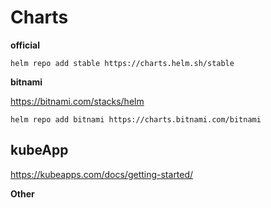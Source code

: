 #  Charts 

**official**
```
helm repo add stable https://charts.helm.sh/stable
```

**bitnami**


https://bitnami.com/stacks/helm  


```
helm repo add bitnami https://charts.bitnami.com/bitnami  
```
##  kubeApp
https://kubeapps.com/docs/getting-started/    


**Other**
